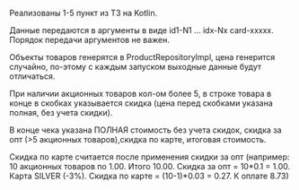 Реализованы 1-5 пункт из ТЗ на Kotlin.

Данные передаются в аргументы в виде id1-N1 ... idx-Nx card-xxxxx.
Порядок передачи аргументов не важен.

Объекты товаров генерятся в ProductRepositoryImpl, цена генерится случайно, по-этому с каждым запуском выходные данные 
будут отличаться.

При наличии акционных товаров кол-ом более 5, в строке товара в конце в скобках указывается скидка (цена перед скобками 
указана полная, без учета скидки).

В конце чека указана ПОЛНАЯ стоимость без учета скидок, скидка за опт (>5 акционных товаров),скидка по карте, итоговая 
стоимость. 

Скидка по карте считается после применения скидки за опт (например: 10 акционных товаров по 1.00. Итого 10.00. Скидка за
опт = 10*0.1 = 1.00. Карта SILVER (-3%). Скидка по карте = (10-1)*0.03 = 0.27. К оплате 8.73)